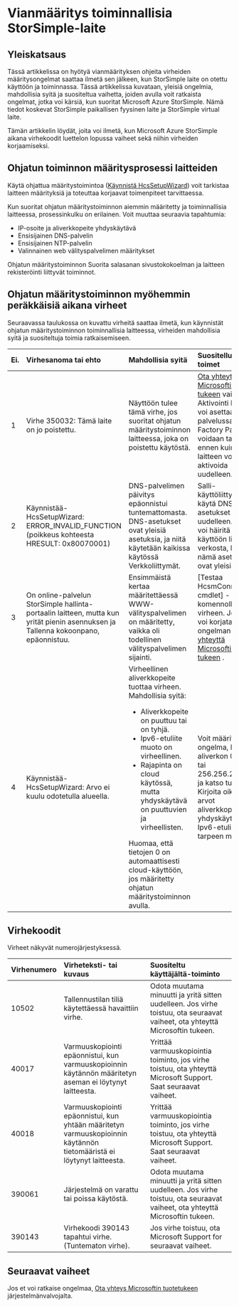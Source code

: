 <properties 
   pageTitle="Vianmääritys käyttöön StorSimple-laite | Microsoft Azure"
   description="Vianmääritys ja korjaus tapahtuvien virheiden StorSimple laitteella, joka on otettu käyttöön ja toiminnallisia käsitellään."
   services="storsimple"
   documentationCenter="NA"
   authors="SharS"
   manager="carmonm"
   editor="" />
<tags 
   ms.service="storsimple"
   ms.devlang="NA"
   ms.topic="article"
   ms.tgt_pltfrm="NA"
   ms.workload="TBD"
   ms.date="05/16/2016"
   ms.author="v-sharos" />

# <a name="troubleshoot-an-operational-storsimple-device"></a>Vianmääritys toiminnallisia StorSimple-laite

## <a name="overview"></a>Yleiskatsaus

Tässä artikkelissa on hyötyä vianmäärityksen ohjeita virheiden määritysongelmat saattaa ilmetä sen jälkeen, kun StorSimple laite on otettu käyttöön ja toiminnassa. Tässä artikkelissa kuvataan, yleisiä ongelmia, mahdollisia syitä ja suositeltua vaihetta, joiden avulla voit ratkaista ongelmat, jotka voi kärsiä, kun suoritat Microsoft Azure StorSimple. Nämä tiedot koskevat StorSimple paikallisen fyysinen laite ja StorSimple virtual laite.

Tämän artikkelin löydät, joita voi ilmetä, kun Microsoft Azure StorSimple aikana virhekoodit luettelon lopussa vaiheet sekä niihin virheiden korjaamiseksi. 

## <a name="setup-wizard-process-for-operational-devices"></a>Ohjatun toiminnon määritysprosessi laitteiden

Käytä ohjattua määritystoimintoa ([Käynnistä HcsSetupWizard][1]) voit tarkistaa laitteen määrityksiä ja toteuttaa korjaavat toimenpiteet tarvittaessa.

Kun suoritat ohjatun määritystoiminnon aiemmin määritetty ja toiminnallisia laitteessa, prosessinkulku on erilainen. Voit muuttaa seuraavia tapahtumia:

- IP-osoite ja aliverkkopeite yhdyskäytävä
- Ensisijainen DNS-palvelin
- Ensisijainen NTP-palvelin
- Valinnainen web välityspalvelimen määritykset

Ohjatun määritystoiminnon Suorita salasanan sivustokokoelman ja laitteen rekisteröinti liittyvät toiminnot.

## <a name="errors-that-occur-during-subsequent-runs-of-the-setup-wizard"></a>Ohjatun määritystoiminnon myöhemmin peräkkäisiä aikana virheet

Seuraavassa taulukossa on kuvattu virheitä saattaa ilmetä, kun käynnistät ohjatun määritystoiminnon toiminnallisia laitteessa, virheiden mahdollisia syitä ja suositeltuja toimia ratkaisemiseen. 

| Ei. | Virhesanoma tai ehto | Mahdollisia syitä | Suositellut toimet |
|:--- |:-------------------------- |:--------------- |:------------------ |
|  1  | Virhe 350032: Tämä laite on jo poistettu. | Näyttöön tulee tämä virhe, jos suoritat ohjatun määritystoiminnon laitteessa, joka on poistettu käytöstä. | [Ota yhteyttä Microsoftin tukeen](storsimple-contact-microsoft-support.md) vaiheisiin. Aktivointi laite ei voi asettaa-palvelussa. Factory Palauta voidaan tarvita, ennen kuin laitteen voidaan aktivoida uudelleen. |
|  2  | Käynnistää-HcsSetupWizard: ERROR_INVALID_FUNCTION (poikkeus kohteesta HRESULT: 0x80070001) | DNS-palvelimen päivitys epäonnistui tuntemattomasta. DNS-asetukset ovat yleisiä asetuksia, ja niitä käytetään kaikissa käytössä Verkkoliittymät. | Salli-käyttöliittymän ja käytä DNS-asetukset uudelleen. Tämä voi häiritä muiden käyttöön liittymät verkosta, koska nämä asetukset ovat yleisiä. |
|  3  | On online-palvelun StorSimple hallinta-portaalin laitteen, mutta kun yrität pienin asennuksen ja Tallenna kokoonpano, epäonnistuu. | Ensimmäistä kertaa määritettäessä WWW-välityspalvelimen on määritetty, vaikka oli todellinen välityspalvelimen sijainti. | [Testaa HcsmConnection cmdlet] -komennolla[ 2] Etsi virheen. Jos et voi korjata ongelman [Ota yhteyttä Microsoftin tukeen](storsimple-contact-microsoft-support.md) . |
|  4  | Käynnistää-HcsSetupWizard: Arvo ei kuulu odotetulla alueella. | Virheellinen aliverkkopeite tuottaa virheen. Mahdollisia syitä: <ul><li> Aliverkkopeite on puuttuu tai on tyhjä.</li><li>Ipv6-etuliite muoto on virheellinen.</li><li>Rajapinta on cloud käytössä, mutta yhdyskäytävä on puuttuvien ja virheellisten.</li></ul>Huomaa, että tietojen 0 on automaattisesti cloud-käyttöön, jos määritetty ohjatun määritystoiminnon avulla. | Voit määrittää ongelma, käytä aliverkon 0.0.0.0 tai 256.256.256.256 ja katso tulos. Kirjoita oikeat arvot aliverkkopeite, yhdyskäytävän ja Ipv6-etuliite tarpeen mukaan. |
 
## <a name="error-codes"></a>Virhekoodit

Virheet näkyvät numerojärjestyksessä.

|Virhenumero|Virheteksti- tai kuvaus|Suositeltu käyttäjältä-toiminto|
|:---|:---|:---|
|10502|Tallennustilan tiliä käytettäessä havaittiin virhe.|Odota muutama minuutti ja yritä sitten uudelleen. Jos virhe toistuu, ota seuraavat vaiheet, ota yhteyttä Microsoftin tukeen.|
|40017|Varmuuskopiointi epäonnistui, kun varmuuskopioinnin käytännön määritetyn aseman ei löytynyt laitteesta.|Yrittää varmuuskopiointia toiminto, jos virhe toistuu, ota yhteyttä Microsoft Support. Saat seuraavat vaiheet.|
|40018|Varmuuskopiointi epäonnistui, kun yhtään määritetyn varmuuskopioinnin käytännön tietomääristä ei löytynyt laitteesta. |Yrittää varmuuskopiointia toiminto, jos virhe toistuu, ota yhteyttä Microsoft Support. Saat seuraavat vaiheet.|
|390061|Järjestelmä on varattu tai poissa käytöstä.|Odota muutama minuutti ja yritä sitten uudelleen. Jos virhe toistuu, ota seuraavat vaiheet, ota yhteyttä Microsoftin tukeen.|
|390143|Virhekoodi 390143 tapahtui virhe. (Tuntematon virhe).|Jos virhe toistuu, ota Microsoft Support for seuraavat vaiheet.|

## <a name="next-steps"></a>Seuraavat vaiheet

Jos et voi ratkaise ongelmaa, [Ota yhteys Microsoftin tuotetukeen](storsimple-contact-microsoft-support.md) järjestelmänvalvojalta. 


[1]: https://technet.microsoft.com/en-us/%5Clibrary/Dn688135(v=WPS.630).aspx
[2]: https://technet.microsoft.com/en-us/%5Clibrary/Dn715782(v=WPS.630).aspx
